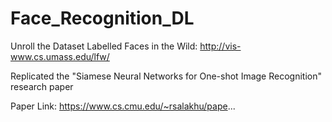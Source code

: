 # Face_Recognition_DL

Unroll the Dataset 
Labelled Faces in the Wild: http://vis-www.cs.umass.edu/lfw/

Replicated the "Siamese Neural Networks for One-shot Image Recognition" research paper

Paper Link: https://www.cs.cmu.edu/~rsalakhu/pape...
